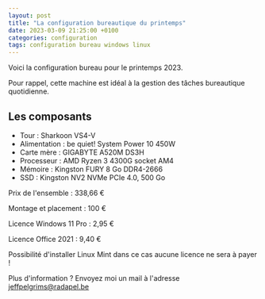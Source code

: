 ```yaml
---
layout: post
title: "La configuration bureautique du printemps"
date: 2023-03-09 21:25:00 +0100
categories: configuration
tags: configuration bureau windows linux
---
```


Voici la configuration bureau pour le printemps 2023.

Pour rappel, cette machine est idéal à la gestion des tâches bureautique quotidienne.

## Les composants

- Tour : Sharkoon VS4-V
- Alimentation : be quiet! System Power 10 450W
- Carte mère : GIGABYTE A520M DS3H
- Processeur : AMD Ryzen 3 4300G socket AM4
- Mémoire : Kingston FURY 8 Go DDR4-2666
- SSD : Kingston NV2 NVMe PCIe 4.0, 500 Go

Prix de l'ensemble : 338,66 €

Montage et placement : 100 €

Licence Windows 11 Pro : 2,95 €

Licence Office 2021 : 9,40 €

Possibilité d'installer Linux Mint dans ce cas aucune licence ne sera à payer !

Plus d'information ? Envoyez moi un mail à l'adresse jeffpelgrims@radapel.be